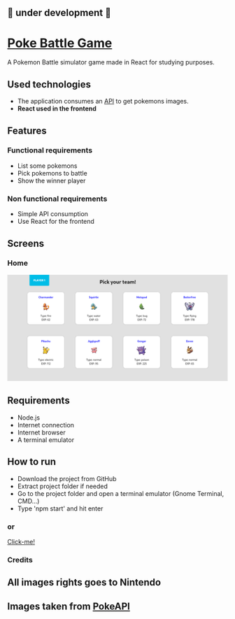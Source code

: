 :robot: under development :robot:
---------------------------------

[Poke Battle Game](https://6178897de23c8c00087003ca--sad-shirley-ac6d59.netlify.app/)
======================================================================================

A Pokemon Battle simulator game made in React for studying purposes.

Used technologies
-----------------

*   The application consumes an [API](https://github.com/PokeAPI/pokeapi) to get pokemons images.
*   **React used in the frontend**

Features
--------

### Functional requirements

*   List some pokemons
*   Pick pokemons to battle
*   Show the winner player

### Non functional requirements

*   Simple API consumption
*   Use React for the frontend
  

Screens
-------

### Home
![Screenshot](1.webp)

Requirements
------------

*   Node.js
*   Internet connection
*   Internet browser
*   A terminal emulator

How to run
----------

*   Download the project from GitHub
*   Extract project folder if needed
*   Go to the project folder and open a terminal emulator (Gnome Terminal, CMD...)
*   Type 'npm start' and hit enter

### or

[Click-me!](https://6178897de23c8c00087003ca--sad-shirley-ac6d59.netlify.app/)

### Credits

All images rights goes to Nintendo
----------------------------------

Images taken from  [PokeAPI](https://github.com/PokeAPI/pokeapi)
----------------------------
